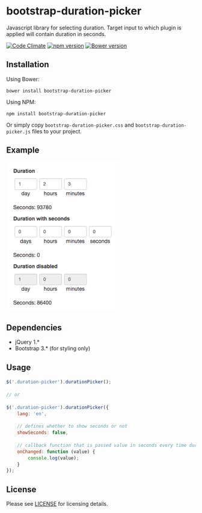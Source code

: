 # bootstrap-duration-picker

Javascript library for selecting duration. Target input to which plugin is applied will contain duration in seconds.

[![Code Climate](https://codeclimate.com/github/koss-lebedev/bootstrap-duration-picker/badges/gpa.svg)](https://codeclimate.com/github/koss-lebedev/bootstrap-duration-picker)
[![npm version](https://badge.fury.io/js/bootstrap-duration-picker.svg)](https://badge.fury.io/js/bootstrap-duration-picker)
[![Bower version](https://badge.fury.io/bo/bootstrap-duration-picker.svg)](https://badge.fury.io/bo/bootstrap-duration-picker)

## Installation

Using Bower:

    bower install bootstrap-duration-picker

Using NPM:

    npm install bootstrap-duration-picker

Or simply copy `bootstrap-duration-picker.css` and `bootstrap-duration-picker.js` files to your project.

## Example

![Bootstrap-Duration-Picker](demo.png)

## Dependencies

- jQuery 1.*
- Bootstrap 3.* (for styling only)

## Usage

```js
$('.duration-picker').durationPicker();

// or

$('.duration-picker').durationPicker({
    lang: 'en',

    // defines whether to show seconds or not
    showSeconds: false,

    // callback function that is passed value in seconds every time duration is changed
    onChanged: function (value) {
        console.log(value);
    }
});
```

## License

Please see [LICENSE](LICENSE) for licensing details.
